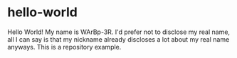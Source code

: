 # hello-world
Hello World! My name is WArBp-3R. I'd prefer not to disclose my real name, all I can say is that my nickname already discloses a lot about my real name anyways.
This is a repository example.
